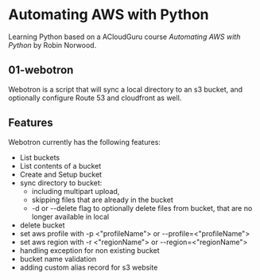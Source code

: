 # Automating AWS with Python

Learning Python based on a ACloudGuru course *Automating AWS with Python* by Robin Norwood.

## 01-webotron

Webotron is a script that will sync a local directory to an s3 bucket, and optionally configure Route 53 and cloudfront as well.

## Features

Webotron currently has the following features:

- List buckets
- List contents of a bucket
- Create and Setup bucket
- sync directory to bucket:
    - including multipart upload,
    - skipping files that are already in the bucket
    - -d or --delete flag to optionally delete files from bucket, that are no longer available in local
- delete bucket
- set aws profile with -p <"profileName"> or --profile=<"profileName">
- set aws region with -r <"regionName"> or --region=<"regionName">
- handling exception for non existing bucket
- bucket name validation
- adding custom alias record for s3 website